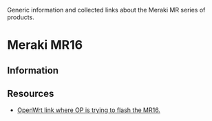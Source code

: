 Generic information and collected links about the Meraki MR series of products.

# Meraki MR16

## Information

## Resources

- [OpenWrt link where OP is trying to flash the MR16.](https://forum.archive.openwrt.org/viewtopic.php?id=71884)

